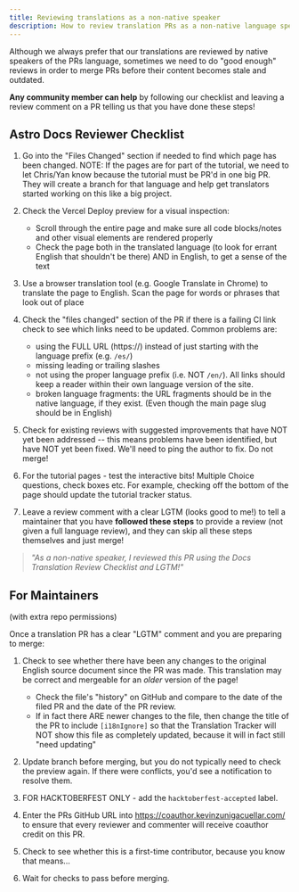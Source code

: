 ```yaml
---
title: Reviewing translations as a non-native speaker
description: How to review translation PRs as a non-native language speaker.
---
```


Although we always prefer that our translations are reviewed by native speakers of the PRs language, sometimes we need to do "good enough" reviews in order to merge PRs before their content becomes stale and outdated.

**Any community member can help** by following our checklist and leaving a review comment on a PR telling us that you have done these steps!

## Astro Docs Reviewer Checklist

1. Go into the "Files Changed" section if needed to find which page has been changed. NOTE: If the pages are for part of the tutorial, we need to let Chris/Yan know because the tutorial must be PR'd in one big PR. They will create a branch for that language and help get translators started working on this like a big project.

2. Check the Vercel Deploy preview for a visual inspection:
    - Scroll through the entire page and make sure all code blocks/notes and other visual elements are rendered properly
    - Check the page both in the translated language (to look for errant English that shouldn't be there) AND in English, to get a sense of the text

3. Use a browser translation tool (e.g. Google Translate in Chrome) to translate the page to English. Scan the page for words or phrases that look out of place 

4. Check the "files changed" section of the PR if there is a failing CI link check to see which links need to be updated. Common problems are: 
    - using the FULL URL (https://) instead of just starting with the language prefix (e.g. `/es/`)
    - missing leading or trailing slashes
    - not using the proper language prefix (i.e. NOT `/en/`). All links should keep a reader within their own language version of the site.
    - broken language fragments: the URL fragments should be in the native language, if they exist. (Even though the main page slug should be in English)
    
5. Check for existing reviews with suggested improvements that have NOT yet been addressed -- this means problems have been identified, but have NOT yet been fixed. We'll need to ping the author to fix. Do not merge!

6. For the tutorial pages - test the interactive bits! Multiple Choice questions, check boxes etc. For example, checking off the bottom of the page should update the tutorial tracker status.

7. Leave a review comment with a clear LGTM (looks good to me!) to tell a maintainer that you have **followed these steps** to provide a review (not given a full language review), and they can skip all these steps themselves and just merge!

<blockquote style="font-style:italic;"> "As a non-native speaker, I reviewed this PR using the Docs Translation Review Checklist and LGTM!"</blockquote>


## For Maintainers
(with extra repo permissions)

Once a translation PR has a clear "LGTM" comment and you are preparing to merge:

1. Check to see whether there have been any changes to the original English source document since the PR was made. This translation may be correct and mergeable for an *older* version of the page!
    - Check the file's "history" on GitHub and compare to the date of the filed PR and the date of the PR review.
    - If in fact there ARE newer changes to the file, then change the title of the PR to include `[i18nIgnore]` so that the Translation Tracker will NOT show this file as completely updated, because it will in fact still "need updating"

2. Update branch before merging, but you do not typically need to check the preview again. If there were conflicts, you'd see a notification to resolve them.

3. FOR HACKTOBERFEST ONLY - add the `hacktoberfest-accepted` label.

4. Enter the PRs GitHub URL into https://coauthor.kevinzunigacuellar.com/ to ensure that every reviewer and commenter will receive coauthor credit on this PR.

5. Check to see whether this is a first-time contributor, because you know that means... 

6. Wait for checks to pass before merging.
